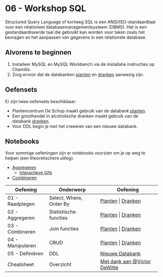 # 06 - Workshop SQL

Structured Query Language of kortweg SQL is een ANSI/ISO-standaardtaal voor een relationeel databasemanagementsysteem (DBMS). Het is een gestandaardiseerde taal die gebruikt kan worden voor taken zoals het bevragen en het aanpassen van gegevens in een relationele database.

## Alvorens te beginnen
1. Installeer MySQL en MySQL Workbench via de installatie instructies op Chamillo.
2. Zorg ervoor dat de databanken [planten](exercises/planten/structure.md) en [dranken](exercises/dranken/structure.md) aanwezig zijn.

## Oefensets
Er zijn twee oefensets beschikbaar: 
- Plantencentrum De Schop maakt gebruik van de databank [planten](exercises/planten/structure.md).
- Een groothandel in alcoholische dranken maakt gebruik van de databank [dranken](exercises/dranken/structure.md).
- Voor DDL begin je met het creeeren van een nieuwe databank.

## Notebooks
Voor sommige oefeningen zijn er notebooks voorzien om je op weg te helpen (een theoretischere uitleg).
- [Aggregeren](https://nbviewer.jupyter.org/github/HOGENT-Databases/DB1-Slides/blob/master/notebooks/grouping.ipynb)
  - [Interactieve Gifs](https://dataschool.com/how-to-teach-people-sql/how-sql-aggregations-work/)
- [Combineren](https://nbviewer.jupyter.org/github/HOGENT-Databases/DB1-Slides/blob/master/notebooks/joining.ipynb)


| Oefening | Onderwerp | Oefening |
| -------- | --------- | -------- |
| 01 - Raadplegen      | Select, Where, Order By | [Planten](exercises/planten/exercise-1.md) \| [Dranken](exercises/dranken/exercise-1.md) |
| 02 - Aggregeren      | Statistische functies   | [Planten](exercises/planten/exercise-2.md) \| [Dranken](exercises/dranken/exercise-2.md) |
| 03 - Combineren      | Join functies           | [Planten](exercises/planten/exercise-3.md) \| [Dranken](exercises/dranken/exercise-3.md) |
| 04 - Manipuleren     | C~~R~~UD                | [Planten](exercises/planten/exercise-4.md) \| [Dranken](exercises/dranken/exercise-4.md) |
| 05 - Definiëren      | DDL                     | [Nieuwe Databank](exercises/ddl/exercise-1.md)                                           |
| Cheatsheet           | Overzicht               | [Met dank aan @Victor DeWitte](https://github.com/VictorDewitte/SQL-cheatssheet)         |
